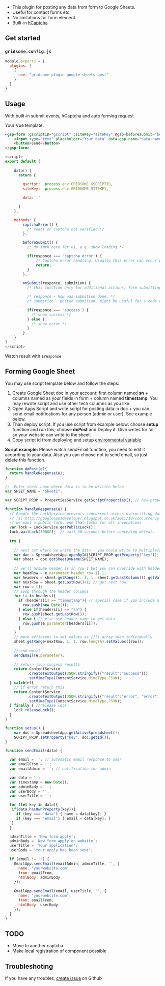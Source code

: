 - This plugin for posting any data from form to Google Sheets.
- Useful for contact forms etc.
- No limitations for form element.
- Built-in [hCaptcha](https://github.com/hCaptcha/vue-hcaptcha/tree/master)

## Get started

### `gridsome.config.js`

```js
module.exports = {
  plugins: [
    {
      use: "gridsome-plugin-google-sheets-post"
    }
  ]
}
```

## Usage

With built-in submit events, hCaptcha and auto forming request

Your Vue template:
```html
<gsp-form :gscriptID="gscript" :siteKey="siteKey" @gsp-beforesubmit="beforeSubmit" @gsp-onsubmit="onSubmit" @gsp-oncaptchanotverified="captchaError">
    <input type="text" placeholder="Your data" data-gsp-name="data-name" :data-gsp-data="data" v-model="data"/>
    <button>Send</button>
</gsp-form>
```
```js
<script>
export default {
  
    data() {
      return {
       
        gscript:  process.env.GRIDSOME_GSCRIPTID,
        siteKey:  process.env.GRIDSOME_SITEKEY,

        data: ''

      }
    },

    methods: {
        captchaError() {
          /* react on captcha not verified */
        },

        beforeSubmit() {
          /* do smth here for ui, e.g. show loading */

          if(responce === 'captcha error') {
              /* Captcha error handling. Usually this error can occur when user has no internet connection */
              return;
          }
        },

        onSubmit(responce, submition) {
          /* this function only for additional actions, form submitting in this example is executed by built-in component */

          /* responce - how was submition done. */
          /* submition - posted submition, might be usuful for a code debugging */

          if(responce === 'success') {
            /* show success */
          } else {
            /* show error */
          }
        }
    }
}
</script>
```

Watch result with `$response`


## Forming Google Sheet

You may use script template below and follow the steps:

1. Create Google Sheet doc in your account: first column named **sn** + columns named as your fields in form + column named **timestamp**. You may rewrite script and use other tech columns as you like.
2. Open Apps Script and write script for posting data in doc + you can send email notifications for any person (admin or user). See example below.
3. Than deploy script. If you use script from example below: choose **setup** function and run this; choose **doPost** and Deploy it. Give writes for 'all' so your website can write to the sheet.
4. Copy script id from deploying and setup [environmental variable](https://gridsome.org/docs/environment-variables/)

**Script example:**
Please watch sendEmail function, you need to edit it according to your data. Also you can choose not to send email, so just delete this function.

```js
function doPost(e){
  return handleResponse(e);
}

//  Enter sheet name where data is to be written below
var SHEET_NAME = "Sheet1";

var SCRIPT_PROP = PropertiesService.getScriptProperties(); // new property service

function handleResponse(e) {
  // Google the LockService prevents concurrent access overwritting data
  // [1] http://googleappsdeveloper.blogspot.co.uk/2011/10/concurrency-and-google-apps-script.html
  // we want a public lock, one that locks for all invocations
  var lock = LockService.getPublicLock();
  lock.waitLock(30000);  // wait 30 seconds before conceding defeat.
  
  try {
   
    // next set where we write the data - you could write to multiple/alternate destinations
    var doc = SpreadsheetApp.openById(SCRIPT_PROP.getProperty("key"));
    var sheet = doc.getSheetByName(SHEET_NAME);
    
    // we'll assume header is in row 1 but you can override with header_row in GET/POST data
    var headRow = e.parameter.header_row || 1;
    var headers = sheet.getRange(1, 1, 1, sheet.getLastColumn()).getValues()[0];
    var nextRow = sheet.getLastRow()+1; // get next row
    var row = []; 
    // loop through the header columns
    for (i in headers){
      if (headers[i] == "timestamp"){ // special case if you include a 'Timestamp' column
        row.push(new Date());
      } else if(headers[i] == "sn") {
        row.push(sheet.getLastRow());
      } else { // else use header name to get data
        row.push(e.parameter[headers[i]]);
      }
    }
    // more efficient to set values as [][] array than individually
    sheet.getRange(nextRow, 1, 1, row.length).setValues([row]);
    
    //send email
    sendEmail(e.parameter);
    
    // return json success results
    return ContentService
          .createTextOutput(JSON.stringify({"result":"success"}))
          .setMimeType(ContentService.MimeType.JSON);
  } catch(e){
    // if error return this
    return ContentService
          .createTextOutput(JSON.stringify({"result":"error", "error": e}))
          .setMimeType(ContentService.MimeType.JSON);
  } finally { //release lock
    lock.releaseLock();
  }
}

function setup() {
    var doc = SpreadsheetApp.getActiveSpreadsheet();
    SCRIPT_PROP.setProperty("key", doc.getId());
}

function sendEmail(data) {

  var email = ''; // automatic email responce to user
  var emailFrom = '';
  var emailAdmin = ''; // notification for admin

  var data = '';
  var timestamp = new Date();
  var adminBody = '';
  var userBody = '';
  var userTitle = '';

  for (let key in data){
   if(data.hasOwnProperty(key)){
     if (key === 'data') { name = data[key]; }
     if (key === 'email') { email = data[key]; }
   }
  }

  adminTitle = 'New form apply';
  adminBody = 'New form apply on website';
  userTitle = 'Your application';
  userBody = 'Your apply has been sent';

  if (email != '') {
    GmailApp.sendEmail(emailAdmin, adminTitle, '', {
      name: 'yourwebsite.com',
      from: emailFrom,
      htmlBody: adminBody
    });
    
    GmailApp.sendEmail(email, userTitle, '', {
      name: 'yourwebsite.com',
      from: emailFrom,
      htmlBody: userBody
    });
  }
}
```
## TODO

- Move to another captcha
- Make local registration of component possible


## Troubleshoting

If you have any troubles, [create issue](https://github.com/positivecrash/gridsome-plugin-google-sheets-post/issues) on Github